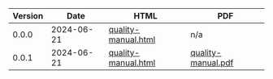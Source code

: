 | **Version** | **Date** | **HTML** | **PDF** |
|-------------|----------|----------|---------|
| 0.0.0 | 2024-06-21 | [quality-manual.html](./0.0.0/quality-manual.html) | n/a |
| 0.0.1 | 2024-06-21 | [quality-manual.html](./0.0.1/html/quality-manual.html) | [quality-manual.pdf](./0.0.1/pdf/quality-manual.pdf) |
